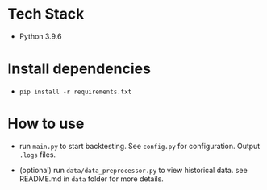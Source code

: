 # Tech Stack

- Python 3.9.6

# Install dependencies

- `pip install -r requirements.txt`

# How to use

- run `main.py` to start backtesting. See `config.py` for configuration. Output `.logs` files.

- (optional) run `data/data_preprocessor.py` to view historical data. see README.md in `data` folder for more details.